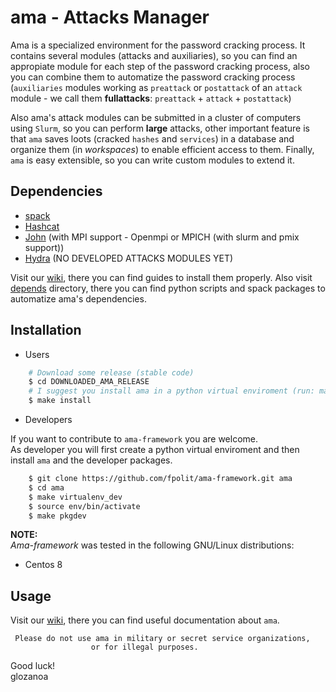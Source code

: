 # ama - Attacks Manager

Ama is a specialized environment for the password cracking process. It contains several modules (attacks and auxiliaries), so you can find an appropiate module for each step of the password cracking process, also you can combine them to automatize the password cracking process (`auxiliaries` modules working as `preattack` or `postattack` of an `attack` module - we call them **fullattacks**: `preattack` + `attack` + `postattack`)

Also ama's attack modules can be submitted in a cluster of computers using `Slurm`, so you can perform **large** attacks, other important feature is that `ama` saves loots (cracked `hashes` and `services`) in a database and organize them (in *workspaces*) to enable efficient access to them. Finally, `ama` is easy extensible, so you can write custom modules to extend it.

## Dependencies
* [spack](https://spack.io/)
* [Hashcat](https://hashcat.net/hashcat/)
* [John](https://github.com/openwall/john) (with MPI support - Openmpi or MPICH (with slurm and pmix support))
* [Hydra](https://github.com/vanhauser-thc/thc-hydra) (NO DEVELOPED ATTACKS MODULES YET)


Visit our [wiki](https://github.com/fpolit/ama-framework/wiki), there you can find guides to install them properly.
Also visit [depends](https://github.com/fpolit/ama-framework/tree/master/depends) directory, there you can find python scripts and spack packages to automatize ama's dependencies.


## Installation
* Users

```bash
    # Download some release (stable code)
    $ cd DOWNLOADED_AMA_RELEASE
    # I suggest you install ama in a python virtual enviroment (run: make virtualenv)
    $ make install
```

* Developers

If you want to contribute to `ama-framework` you are welcome.   
As developer you will first create a python virtual enviroment 
and then install `ama` and the developer packages.
```bash
    $ git clone https://github.com/fpolit/ama-framework.git ama
    $ cd ama
    $ make virtualenv_dev
    $ source env/bin/activate
    $ make pkgdev
```

**NOTE:**  
*Ama-framework* was tested in the following GNU/Linux distributions:
* Centos 8

## Usage
Visit our [wiki](https://github.com/fpolit/ama-framework/wiki), there you can find useful documentation about `ama`.  



     Please do not use ama in military or secret service organizations,
                      or for illegal purposes.



Good luck!  
            glozanoa

